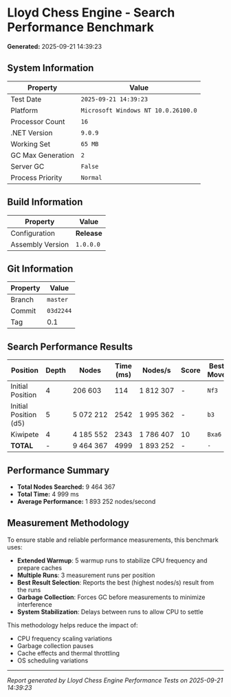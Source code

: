 # Lloyd Chess Engine - Search Performance Benchmark

**Generated:** 2025-09-21 14:39:23

## System Information

| Property | Value |
|----------|-------|
| Test Date | `2025-09-21 14:39:23` |
| Platform | `Microsoft Windows NT 10.0.26100.0` |
| Processor Count | `16` |
| .NET Version | `9.0.9` |
| Working Set | `65 MB` |
| GC Max Generation | `2` |
| Server GC | `False` |
| Process Priority | `Normal` |

## Build Information

| Property | Value |
|----------|-------|
| Configuration | **Release** |
| Assembly Version | `1.0.0.0` |

## Git Information

| Property | Value |
|----------|-------|
| Branch | `master` |
| Commit | `03d2244` |
| Tag | 0.1 |

## Search Performance Results

| Position | Depth | Nodes | Time (ms) | Nodes/s | Score | Best Move |
|----------|-------|-------|-----------|---------|-------|-----------|
| Initial Position | 4 | 206 603 | 114 | 1 812 307 | - | `Nf3` |
| Initial Position (d5) | 5 | 5 072 212 | 2542 | 1 995 362 | - | `b3` |
| Kiwipete | 4 | 4 185 552 | 2343 | 1 786 407 | 10 | `Bxa6` |
| **TOTAL** | - | 9 464 367 | 4999 | 1 893 252 | - | `-` |

## Performance Summary

- **Total Nodes Searched:** 9 464 367
- **Total Time:** 4 999 ms
- **Average Performance:** 1 893 252 nodes/second

## Measurement Methodology

To ensure stable and reliable performance measurements, this benchmark uses:

- **Extended Warmup**: 5 warmup runs to stabilize CPU frequency and prepare caches
- **Multiple Runs**: 3 measurement runs per position
- **Best Result Selection**: Reports the best (highest nodes/s) result from the runs
- **Garbage Collection**: Forces GC before measurements to minimize interference
- **System Stabilization**: Delays between runs to allow CPU to settle

This methodology helps reduce the impact of:
- CPU frequency scaling variations
- Garbage collection pauses
- Cache effects and thermal throttling
- OS scheduling variations

---
*Report generated by Lloyd Chess Engine Performance Tests on 2025-09-21 14:39:23*
